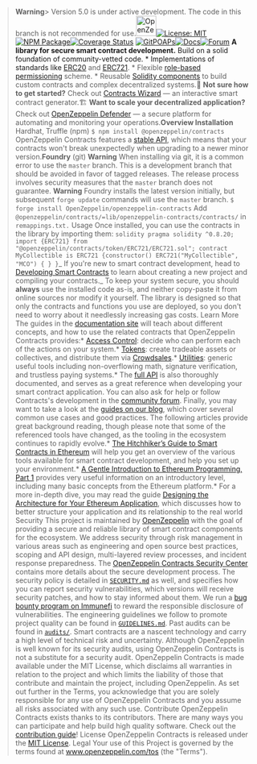 > **Warning**> Version 5.0 is under active development. The code in this branch is not recommended for use.<a><img src="logo.svg" alt="OpenZeppelin" height="40px">[![License: MIT](https://img.shields.io/badge/License-MIT-black.svg)](https://opensource.org/licenses/MIT)[![NPM Package](https://img.shields.io/npm/v/@openzeppelin/contracts.svg)](https://www.npmjs.org/package/@openzeppelin/contracts)[![Coverage Status](https://codecov.io/gh/OpenZeppelin/openzeppelin-contracts/graph/badge.svg)](https://codecov.io/gh/OpenZeppelin/openzeppelin-contracts)
[![GitPOAPs](https://public-api.gitpoap.io/v1/repo/OpenZeppelin/openzeppelin-contracts/badge)](https://www.gitpoap.io/gh/OpenZeppelin/openzeppelin-contracts)[![Docs](https://img.shields.io/badge/docs-%F0%9F%93%84-yellow)](https://docs.openzeppelin.com/contracts)[![Forum](https://img.shields.io/badge/forum-%F0%9F%92%AC-yellow)](https://docs.openzeppelin.com/contracts)<a>
**A library for secure smart contract development.** Build on a solid foundation of community-vetted code. * Implementations of standards like [ERC20](https://docs.openzeppelin.com/contracts/erc20) and [ERC721](https://docs.openzeppelin.com/contracts/erc721). * Flexible [role-based permissioning](https://docs.openzeppelin.com/contracts/access-control) scheme. * Reusable [Solidity components](https://docs.openzeppelin.com/contracts/utilities) to build custom contracts and complex decentralized systems.:mage: **Not sure how to get started?** Check out [Contracts Wizard](https://wizard.openzeppelin.com/) — an interactive smart contract generator.:building_construction: **Want to scale your decentralized application?** Check out [OpenZeppelin Defender](https://openzeppelin.com/defender) — a secure platform for automating and monitoring your operations.**Overview
> Installation** Hardhat, Truffle (npm)
`$ npm install @openzeppelin/contracts` OpenZeppelin Contracts features a [stable API](https://docs.openzeppelin.com/contracts/releases-stability#api-stability), which means that your contracts won't break unexpectedly when upgrading to a newer minor version.**Foundry** (git)
> **Warning** When installing via git, it is a common error to use the `master` branch. This is a development branch that should be avoided in favor of tagged releases. The release process involves security measures that the `master` branch does not guarantee.
> **Warning** Foundry installs the latest version initially, but subsequent `forge update` commands will use the `master` branch.
`$ forge install OpenZeppelin/openzeppelin-contracts` Add `@openzeppelin/contracts/=lib/openzeppelin-contracts/contracts/` in `remappings.txt.`  Usage
Once installed, you can use the contracts in the library by importing them:
`solidity
pragma solidity ^0.8.20;
import {ERC721} from "@openzeppelin/contracts/token/ERC721/ERC721.sol";
contract MyCollectible is ERC721 {constructor() ERC721("MyCollectible", "MCO") { }
}`_  If you're new to smart contract development, head to [Developing Smart Contracts](https://docs.openzeppelin.com/learn/developing-smart-contracts) to learn about creating a new project and compiling your contracts._  To keep your system secure, you should **always** use the installed code as-is, and neither copy-paste it from online sources nor modify it yourself.
> The library is designed so that only the contracts and functions you use are deployed, so you don't need to worry about it needlessly increasing gas costs.  Learn More The guides in the [documentation site](https://docs.openzeppelin.com/contracts) will teach about different concepts, and how to use the related contracts that OpenZeppelin Contracts provides:* [Access Control](https://docs.openzeppelin.com/contracts/access-control): decide who can perform each of the actions on your system.* [Tokens](https://docs.openzeppelin.com/contracts/tokens): create tradeable assets or collectives, and distribute them via [Crowdsales](https://docs.openzeppelin.com/contracts/crowdsales).* [Utilities](https://docs.openzeppelin.com/contracts/utilities): generic useful tools including non-overflowing math, signature verification, and trustless paying systems.* The [full API](https://docs.openzeppelin.com/contracts/api/token/ERC20) is also thoroughly documented, and serves as a great reference when developing your smart contract application. You can also ask for help or follow Contracts's development in the [community forum](https://forum.openzeppelin.com).
Finally, you may want to take a look at the [guides on our blog](https://blog.openzeppelin.com/), which cover several common use cases and good practices. The following articles provide great background reading, though please note that some of the referenced tools have changed, as the tooling in the ecosystem continues to rapidly evolve.* [The Hitchhiker’s Guide to Smart Contracts in Ethereum](https://blog.openzeppelin.com/the-hitchhikers-guide-to-smart-contracts-in-ethereum-848f08001f05) will help you get an overview of the various tools available for smart contract development, and help you set up your environment.* [A Gentle Introduction to Ethereum Programming, Part 1](https://blog.openzeppelin.com/a-gentle-introduction-to-ethereum-programming-part-1-783cc7796094) provides very useful information on an introductory level, including many basic concepts from the Ethereum platform.* For a more in-depth dive, you may read the guide [Designing the Architecture for Your Ethereum Application](https://blog.openzeppelin.com/designing-the-architecture-for-your-ethereum-application-9cec086f8317), which discusses how to better structure your application and its relationship to the real world Security This project is maintained by [OpenZeppelin](https://openzeppelin.com) with the goal of providing a secure and reliable library of smart contract components for the ecosystem. We address security through risk management in various areas such as engineering and open source best practices, scoping and API design, multi-layered review processes, and incident response preparedness. The [OpenZeppelin Contracts Security Center](https://contracts.openzeppelin.com/security) contains more details about the secure development process. The security policy is detailed in [`SECURITY.md`](./SECURITY.md) as well, and specifies how you can report security vulnerabilities, which versions will receive security patches, and how to stay informed about them. We run a [bug bounty program on Immunefi](https://immunefi.com/bounty/openzeppelin) to reward the responsible disclosure of vulnerabilities. The engineering guidelines we follow to promote project quality can be found in [`GUIDELINES.md`](./GUIDELINES.md).
Past audits can be found in [`audits/`](./audits). Smart contracts are a nascent technology and carry a high level of technical risk and uncertainty. Although OpenZeppelin is well known for its security audits, using OpenZeppelin Contracts is not a substitute for a security audit. OpenZeppelin Contracts is made available under the MIT License, which disclaims all warranties in relation to the project and which limits the liability of those that contribute and maintain the project, including OpenZeppelin. As set out further in the Terms, you acknowledge that you are solely responsible for any use of OpenZeppelin Contracts and you assume all risks associated with any such use. Contribute OpenZeppelin Contracts exists thanks to its contributors. There are many ways you can participate and help build high quality software. Check out the [contribution guide](CONTRIBUTING.md)! License
OpenZeppelin Contracts is released under the [MIT License](LICENSE). Legal
Your use of this Project is governed by the terms found at www.openzeppelin.com/tos (the "Terms").
